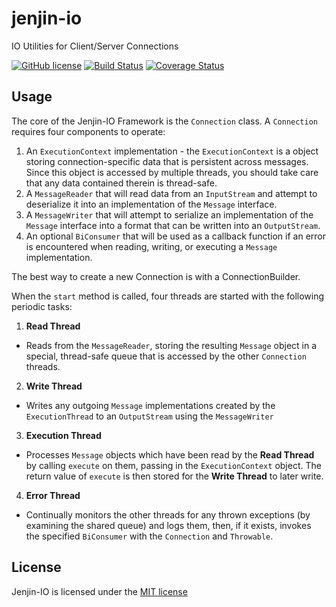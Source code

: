 # jenjin-io
IO Utilities for Client/Server Connections

[![GitHub license](https://img.shields.io/badge/license-MIT-blue.svg)](https://raw.githubusercontent.com/floralvikings/jenjin-io/master/LICENSE)
[![Build Status](https://travis-ci.org/floralvikings/jenjin-io.svg?branch=master)](https://travis-ci.org/floralvikings/jenjin-io)
[![Coverage Status](https://coveralls.io/repos/floralvikings/jenjin-io/badge.svg?branch=master&service=github)](https://coveralls.io/github/floralvikings/jenjin-io?branch=master)

## Usage

The core of the Jenjin-IO Framework is the ```Connection``` class.  A ```Connection``` requires four components to
operate:

1. An ```ExecutionContext``` implementation - the ```ExecutionContext``` is a object storing connection-specific data
   that is persistent across messages.  Since this object is accessed by multiple threads, you should take care that any
   data contained therein is thread-safe.
2. A ```MessageReader``` that will read data from an ```InputStream``` and attempt to deserialize it into an 
   implementation of the ```Message``` interface.
3. A ```MessageWriter``` that will attempt to serialize an implementation of the ```Message``` interface into a format
   that can be written into an ```OutputStream```.
4. An optional ```BiConsumer``` that will be used as a callback function if an error is encountered when reading,
   writing, or executing a ```Message``` implementation.
   

The best way to create a new Connection is with a ConnectionBuilder.

When the ```start``` method is called, four threads are started with the following periodic tasks:

1. **Read Thread**
  * Reads from the ```MessageReader```, storing the resulting ```Message``` object in a special, thread-safe queue that
    is accessed by the other ```Connection``` threads.
2. **Write Thread**
  * Writes any outgoing ```Message``` implementations created by the ```ExecutionThread``` to an ```OutputStream```
    using the ```MessageWriter```
3. **Execution Thread**
  * Processes ```Message``` objects which have been read by the **Read Thread** by calling ```execute``` on them, 
    passing in the ```ExecutionContext``` object.  The return value of ```execute``` is then stored for the 
    **Write Thread** to later write.
4. **Error Thread**
  * Continually monitors the other threads for any thrown exceptions (by examining the shared queue) and logs them, 
    then, if it exists, invokes the specified ```BiConsumer``` with the ```Connection``` and  ```Throwable```.
   

## License

Jenjin-IO is licensed under the [MIT license](https://github.com/floralvikings/jenjin-io/blob/master/LICENSE)

